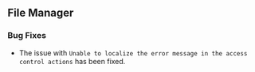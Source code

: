 ##  File Manager

###    Bug Fixes

- The issue with `Unable to localize the error message in the access control actions` has been fixed.
